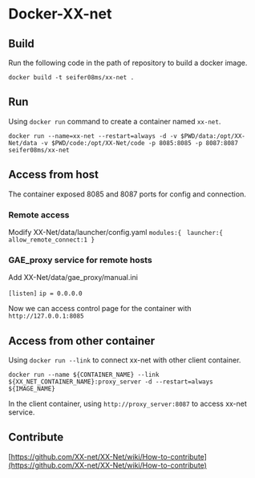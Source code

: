 # Docker-XX-net

## Build

Run the following code in the path of repository to build a docker image.

`docker build -t seifer08ms/xx-net . `

## Run

Using `docker run` command to create a container named `xx-net`.

`docker run --name=xx-net --restart=always -d -v $PWD/data:/opt/XX-Net/data -v $PWD/code:/opt/XX-Net/code -p 8085:8085 -p 8087:8087 seifer08ms/xx-net`

## Access from host

The container exposed 8085 and 8087 ports for config and connection. 

### Remote access
Modify XX-Net/data/launcher/config.yaml
  `modules:{`
  ` launcher:{ allow_remote_connect:1 }`

### GAE_proxy service for remote hosts
Add XX-Net/data/gae_proxy/manual.ini

`[listen]`
`ip = 0.0.0.0`

Now we can access control page for the container with `http://127.0.0.1:8085`

## Access from other container

Using `docker run --link` to connect xx-net with other client container.

`docker run --name ${CONTAINER_NAME} --link ${XX_NET_CONTAINER_NAME}:proxy_server -d --restart=always  ${IMAGE_NAME}`

In the client container, using `http://proxy_server:8087` to access xx-net service.

## Contribute

[https://github.com/XX-net/XX-Net/wiki/How-to-contribute](https://github.com/XX-net/XX-Net/wiki/How-to-contribute)

